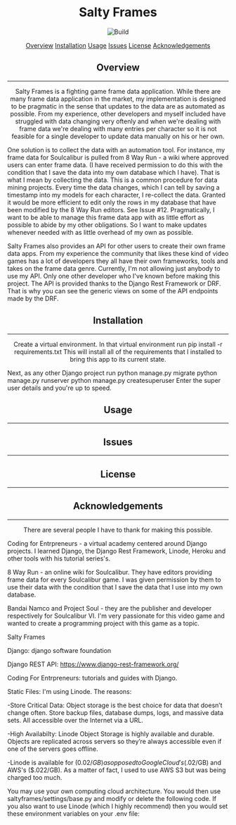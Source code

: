<h1 align="center">Salty Frames</h1>
<p align="center">
    <img src="https://img.shields.io/github/issues/RayGar7/SaltyFramesAPI" alt="Build">
</p
>
<p align="center">
    <a href="#overview">Overview</a>
    <a href="#installation">Installation</a>
    <a href="#usage">Usage</a>
    <a href="#issues">Issues</a>
    <a href="#license">License</a>
    <a href="#license">Acknowledgements</a>
</p>

<h2 align="center">Overview</h2>
<hr>
<p align="center">
Salty Frames is a fighting game frame data application. While there are many frame data 
application in the market, my implementation is designed to be pragmatic in the sense that
updates to the data are as automated as possible. From my experience, other developers and myself included have struggled with data changing very oftenly and when we're dealing with frame data we're dealing with many entries per character so it is not feasible for a single developer to update data manually on his or her own.

One solution is to collect the data with an automation tool. For instance, my frame data for Soulcalibur is pulled from 8 Way Run - a wiki where approved users can enter frame data. (I have received permission to do this with the condition that I save the data into my own database which I have). That is what I mean by collecting the data. This is a common procedure for data mining projects. Every time the data changes, which I can tell by saving a timestamp into my models for each character, I re-collect the data. Granted it would be more efficient to edit only the rows in my database that have been modified by the 8 Way Run editors. See Issue #12. Pragmatically, I want to be able to manage this frame data app with as little effort as possible to abide by my other obligations. So I want to make updates whenever needed with as little overhead of my own as possible. 

Salty Frames also provides an API for other users to create their own frame data apps. From my experience the community that likes these kind of video games has a lot of developers they all have their own frameworks, tools and takes on the frame data genre. Currently, I'm not allowing just anybody to use my API. Only one other developer who I've known before making this project. The API is provided thanks to the Django Rest Framework or DRF. That is why you can see the generic views on some of the API endpoints made by the DRF.
</p>


<h2 align="center">Installation</h2>
<hr>
<p align="center">
Create a virtual environment.
In that virtual environment run
pip install -r requirements.txt
This will install all of the requirements that I installed to bring this app to its current state.

Next, as any other Django project run
python manage.py migrate
python manage.py runserver
python manage.py createsuperuser
Enter the super user details and you're up to speed.
</p>



<h2 align="center">Usage</h2>
<hr>
<p align="center">

</p>


<h2 align="center">Issues</h2>
<hr>
<p align="center">

</p>

<h2 align="center">License</h2>
<hr>
<p align="center">

</p>

<h2 align="center">Acknowledgements</h2>
<hr>
<p align="center">
There are several people I have to thank for making this possible.

Coding for Entrpreneurs - a virtual academy centered around Django projects. I learned Django, the Django Rest Framework, Linode, Heroku and other tools with his tutorial series's.


8 Way Run - an online wiki for Soulcalibur. They have editors providing frame data for every Soulcalibur game. I was given permission by them to use their data with the condition that I save the data that I use into my own database.

Bandai Namco and Project Soul - they are the publisher and developer respectively for Soulcalibur VI. I'm very passionate for this video game and wanted to create a programming project with this game as a topic.
</p>

Salty Frames


Django:
django software foundation


Django REST API:
https://www.django-rest-framework.org/


Coding For Entrpreneurs:
tutorials and guides with Django.


Static Files:
I'm using Linode. The reasons:

-Store Critical Data: Object storage is the best choice for data that doesn’t change often. Store backup files, database dumps, logs, and massive data sets. All accessible over the Internet via a URL.

-High Availabilty: Linode Object Storage is highly available and durable. Objects are replicated across servers so they’re always accessible even if one of the servers goes offline.

-Linode is available for ($0.02/GB) as opposed to Google Cloud's ($.02/GB) and AWS's ($.022/GB). As a matter of fact, I used to use AWS S3 but was being charged too much.

You may use your own computing cloud architecture. You would then use saltyframes/settings/base.py and modify or delete the following code. If you also want to use
Linode (which I highly recommend) then you would set these environment variables on your .env file:



